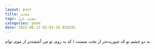 ```yaml
---
layout: post
title: سعدی
tags: سعدی غزل
categories: poem
date: 2022-06-13 02:03:28.818295
---
```


به دو چشم تو که شوریده‌تر از بخت منست / که به روی تو من آشفته‌تر از موی توام